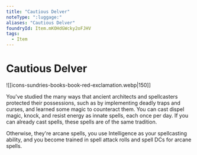 ```yaml
---
title: "Cautious Delver"
noteType: ":luggage:"
aliases: "Cautious Delver"
foundryId: Item.mKOHdGWcky2oFJHV
tags:
  - Item
---
```


# Cautious Delver
![[icons-sundries-books-book-red-exclamation.webp|150]]

You've studied the many ways that ancient architects and spellcasters protected their possessions, such as by implementing deadly traps and curses, and learned some magic to counteract them. You can cast dispel magic, knock, and resist energy as innate spells, each once per day. If you can already cast spells, these spells are of the same tradition.

Otherwise, they're arcane spells, you use Intelligence as your spellcasting ability, and you become trained in spell attack rolls and spell DCs for arcane spells.
